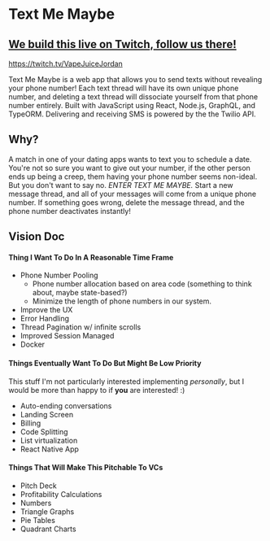 # Text Me Maybe

## [We build this live on Twitch, follow us there!](https://twitch.tv/VapeJuiceJordan)

https://twitch.tv/VapeJuiceJordan

Text Me Maybe is a web app that allows you to send texts without revealing your phone number! Each text thread will have its own unique phone number, and deleting a text thread will dissociate yourself from that phone number entirely. Built with JavaScript using React, Node.js, GraphQL, and TypeORM. Delivering and receiving SMS is powered by the the Twilio API.

## Why?

A match in one of your dating apps wants to text you to schedule a date. You're not so sure you want to give out your number, if the other person ends up being a creep, them having your phone number seems non-ideal. But you don't want to say no. _ENTER TEXT ME MAYBE._ Start a new message thread, and all of your messages will come from a unique phone number. If something goes wrong, delete the message thread, and the phone number deactivates instantly!


## Vision Doc

#### Thing I Want To Do In A Reasonable Time Frame

- Phone Number Pooling
    - Phone number allocation based on area code (something to think about, maybe state-based?)
    - Minimize the length of phone numbers in our system.
- Improve the UX
- Error Handling
- Thread Pagination w/ infinite scrolls
- Improved Session Managed
- Docker

#### Things Eventually Want To Do But Might Be Low Priority

This stuff I'm not particularly interested implementing _personally_, but I would be more than happy to if **you** are interested! :)

- Auto-ending conversations
- Landing Screen
- Billing
- Code Splitting
- List virtualization
- React Native App

#### Things That Will Make This Pitchable To VCs

- Pitch Deck
- Profitability Calculations
- Numbers
- Triangle Graphs
- Pie Tables
- Quadrant Charts
